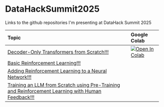 # DataHackSummit2025

Links to the github repositories I'm presenting at DataHack Summit 2025

| Topic | Google Colab 
| :------ | :----------- 
| [Decoder-Only Transformers from Scratch!!!](https://github.com/StatQuest/decoder_transformer_from_scratch/tree/main) | <a target="_blank" href="https://colab.research.google.com/github/StatQuest/decoder_transformer_from_scratch/blob/main/decoder_transformers_with_pytorch_and_lightning_v2.ipynb"><img src="https://colab.research.google.com/assets/colab-badge.svg" alt="Open In Colab"/></a> |
| [Basic Reinforcement Learning!!!](https://github.com/StatQuest/BasicReinforcementLearning) | |
| [Adding Reinforcement Learning to a Neural Network!!!](https://github.com/StatQuest/AddingRLToAnNN) | |
| [Training an LLM from Scratch using Pre-Training and Reinforcement Learning with Human Feedback!!!](https://github.com/StatQuest/RLHF) | |
